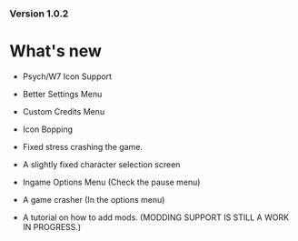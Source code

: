 ### Version 1.0.2

# What's new

* Psych/W7 Icon Support

* Better Settings Menu

* Custom Credits Menu

* Icon Bopping

* Fixed stress crashing the game.

* A slightly fixed character selection screen

* Ingame Options Menu (Check the pause menu)

* A game crasher (In the options menu)

* A tutorial on how to add mods. (MODDING SUPPORT IS STILL A WORK IN PROGRESS.)